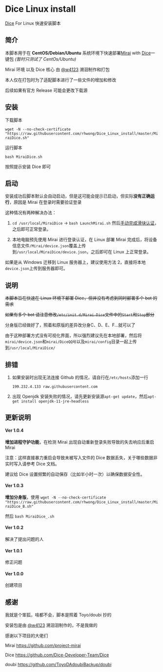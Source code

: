 # Dice Linux install

[Dice](https://github.com/Dice-Developer-Team/Dice) For Linux 快速安装脚本

## 简介

本脚本用于在 **CentOS/Debian/Ubuntu** 系统环境下快速部署[Mirai](https://github.com/project-mirai) with [Dice](https://github.com/Dice-Developer-Team)一键包 _(暂时只测试了 CentOs/Ubuntu)_

Mirai 环境 以及 Dice 核心 由 [@w4123](https://github.com/w4123) 溯洄制作和打包

本人仅在打包时为了适配脚本进行了一些文件的增加和修改

后续如果有官方 Release 可能会更改下载源

## 安装

下载脚本

`wget -N --no-check-certificate "https://raw.githubusercontent.com/rhwong/Dice_Linux_install/master/MiraiDice.sh"`

运行脚本

`bash MiraiDice.sh`

按照提示安装 Dice 即可

## 启动

安装成功后脚本默认会自动启动，但是这可能会提示已启动，但实际**没有正确运行**，原因是 Mirai 在登录时需要验证登录

这种情况有两种解决办法：

1.  `cd /usr/local/MiraiDice` ->  `bash LaunchMirai.sh` 然后[手动完成滑块认证](https://github.com/project-mirai/mirai-login-solver-selenium#%E6%89%8B%E5%8A%A8%E5%AE%8C%E6%88%90%E6%BB%91%E5%8A%A8%E9%AA%8C%E8%AF%81)，之后即可正常登录。

2. 本地电脑预先使用 Mirai 进行登录认证，在 Linux 部署 Mirai 完成后，将设备信息文件`/Mirai/device.json`覆盖上传到`/usr/local/MiraiDice/device.json`，之后即可在 Linux 上正常登录。

如果是从 Windows 迁移到 Linux 服务器上，建议使用方法 2，直接将本地`device.json`上传到服务器即可。

## 说明

~~本脚本旨在快速在 Linux 环境下部署 Dice，但并没有考虑到同时部署多个 bot 的需求~~

~~如果有多个 bot 请注意修改`/etc/init.d/Mirai-Dice`文件中的`Start`和`Stop`部分~~

分身版已经做好了，照着和原版的差异改分身C、D、E、F...就可以了

由于这种部署方式没有可视化界面，所以强烈建议先在本地部署，然后将`mirai/device.json`和`mirai/DiceQQ号`以及`mirai/config`目录一起上传到`/usr/local/MiraiDice/`

## 排错

1. 如果安装时出现无法连接 Github 的情况，请自行在`/etc/hosts`添加一行

   `199.232.4.133 raw.githubusercontent.com`

2. 出现 Openjdk 安装失败的情况，请先更新安装源`apt-get update`，然后`apt-get install openjdk-11-jre-headless`

## 更新说明

#### Ver 1.0.4

**增加进程守护功能**，在检测 Mirai 出现自动重新登录失败导致的失去响应后重启 Mirai

注意：这样直接暴力重启会导致未被写入文件的 Dice 数据丢失，关于哪些数据非实时写入请参考 Dice 文档。

建议给 Dice 设置频繁的自动保存（比如半小时一次）以确保数据安全性。

#### Ver 1.0.3

**增加分身版**，使用 `wget -N --no-check-certificate "https://raw.githubusercontent.com/rhwong/Dice_Linux_install/master/MiraiDice_B.sh"`

然后 `bash MiraiDice_.sh`

#### Ver 1.0.2

解决了提出问题的人

#### Ver 1.0.1

修正问题

#### Ver 1.0.0

创建项目

## 感谢

我就是个笨狐，啥都不会，脚本是照着 Toyo/doubi 抄的

安装包是由 [@w4123](https://github.com/w4123) 溯洄洄制作的，不是我做的

感谢以下项目的大佬们

Mirai https://github.com/project-mirai

Dice https://github.com/Dice-Developer-Team/Dice

doubi https://github.com/ToyoDAdoubiBackup/doubi
